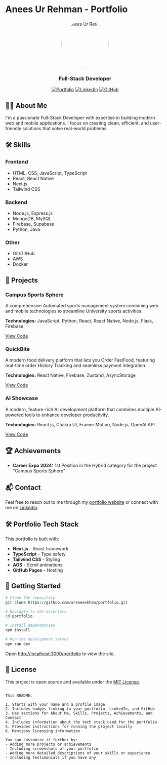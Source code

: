 
# Anees Ur Rehman - Portfolio

<div align="center">
  <img src="public/assets/profile.png" alt="Anees Ur Rehman" width="150" style="border-radius: 50%;" />
  <h3>Full-Stack Developer</h3>
  
  [![Portfolio](https://img.shields.io/badge/Portfolio-Visit%20Website-blue?style=for-the-badge&logo=vercel)](https://araneeskhan.github.io/portfolio/)
  [![LinkedIn](https://img.shields.io/badge/LinkedIn-Connect-blue?style=for-the-badge&logo=linkedin)](https://linkedin.com/in/araneeskhan)
  [![GitHub](https://img.shields.io/badge/GitHub-Follow-black?style=for-the-badge&logo=github)](https://github.com/araneeskhan)
</div>

## 👨‍💻 About Me

I'm a passionate Full-Stack Developer with expertise in building modern web and mobile applications. I focus on creating clean, efficient, and user-friendly solutions that solve real-world problems.

## 🛠️ Skills

### Frontend
- HTML, CSS, JavaScript, TypeScript
- React, React Native
- Next.js
- Tailwind CSS

### Backend
- Node.js, Express.js
- MongoDB, MySQL
- Firebase, Supabase
- Python, Java

### Other
- Git/GitHub
- AWS
- Docker

## 🚀 Projects

### Campus Sports Sphere
A comprehensive Automated sports management system combining web and mobile technologies to streamline University sports activities.

**Technologies:** JavaScript, Python, React, React Native, Node.js, Flask, Firebase

[View Code](https://github.com/araneeskhan/CampusSportsSphere)

### QuickBite
A modern food delivery platform that lets you Order FastFood, featuring real-time order History Tracking and seamless payment integration.

**Technologies:** React Native, Firebase, Zustand, AsyncStorage

[View Code](https://github.com/araneeskhan/QuickBite)

### AI Showcase
A modern, feature-rich AI development platform that combines multiple AI-powered tools to enhance developer productivity.

**Technologies:** React.js, Chakra UI, Framer Motion, Node.js, OpenAI API

[View Code](https://github.com/araneeskhan/ai-showcase)

## 🏆 Achievements

- **Career Expo 2024:** 1st Position in the Hybrid category for the project "Campus Sports Sphere"

## 📬 Contact

Feel free to reach out to me through my [portfolio website](https://araneeskhan.github.io/portfolio/#contact) or connect with me on [LinkedIn](https://linkedin.com/in/araneeskhan).

## 🛠️ Portfolio Tech Stack

This portfolio is built with:

- **Next.js** - React framework
- **TypeScript** - Type safety
- **Tailwind CSS** - Styling
- **AOS** - Scroll animations
- **GitHub Pages** - Hosting

## 🚀 Getting Started

```bash
# Clone the repository
git clone https://github.com/araneeskhan/portfolio.git

# Navigate to the directory
cd portfolio

# Install dependencies
npm install

# Run the development server
npm run dev
```

Open [http://localhost:3000/portfolio](http://localhost:3000/portfolio) to view the site.

## 📄 License

This project is open source and available under the [MIT License](LICENSE).
```

This README:

1. Starts with your name and a profile image
2. Includes badges linking to your portfolio, LinkedIn, and GitHub
3. Has sections for About Me, Skills, Projects, Achievements, and Contact
4. Includes information about the tech stack used for the portfolio
5. Provides instructions for running the project locally
6. Mentions licensing information

You can customize it further by:
- Adding more projects or achievements
- Including screenshots of your portfolio
- Adding more detailed descriptions of your skills or experience
- Including testimonials if you have any

